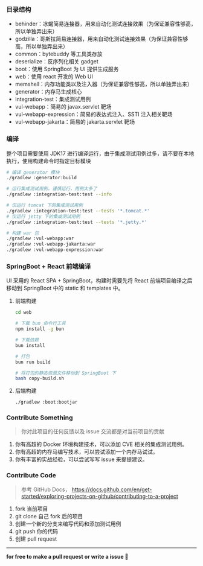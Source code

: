 ### 目录结构

- behinder：冰蝎简易连接器，用来自动化测试连接效果（为保证兼容性够高，所以单独弄出来）
- godzilla：哥斯拉简易连接器，用来自动化测试连接效果（为保证兼容性够高，所以单独弄出来）
- common：bytebuddy 等工具类存放
- deserialize：反序列化相关 gadget
- boot：使用 SpringBoot 为 UI 提供生成服务
- web：使用 react 开发的 Web UI
- memshell：内存功能类以及注入器（为保证兼容性够高，所以单独弄出来）
- generator：内存马生成核心
- integration-test：集成测试用例
- vul-webapp：简易的 javax.servlet 靶场
- vul-webapp-expression：简易的表达式注入、SSTI 注入相关靶场
- vul-webapp-jakarta：简易的 jakarta.servlet 靶场

### 编译

整个项目需要使用 JDK17 进行编译运行，由于集成测试用例过多，请不要在本地执行，使用构建命令时指定目标模块

```bash
# 编译 generator 模块
./gradlew :generator:build

# 运行集成测试用例，谨慎运行，用例太多了
./gradlew :integration-test:test --info

# 仅运行 tomcat 下的集成测试用例
./gradlew :integration-test:test --tests '*.tomcat.*'
# 仅运行 jetty 下的集成测试用例
./gradlew :integration-test:test --tests '*.jetty.*'

# 构建 war 包
./gradlew :vul-webapp:war
./gradlew :vul-webapp-jakarta:war
./gradlew :vul-webapp-expression:war
```

### SpringBoot + React 前端编译

UI 采用的 React SPA + SpringBoot，构建时需要先将 React 前端项目编译之后移动到 SpringBoot 中的 static 和 templates 中。

1. 前端构建
    ```bash
   cd web
   
   # 下载 bun 命令行工具
   npm install -g bun
   
   # 下载依赖
   bun install
   
   # 打包
   bun run build
   
   # 将打包的静态资源文件移动到 SpringBoot 下
   bash copy-build.sh
    ```
2. 后端构建
    ```bash
    ./gradlew :boot:bootjar
    ```

### Contribute Something

> 你对此项目的任何反馈以及 issue 交流都是对当前项目的贡献

1. 你有高超的 Docker 环境构建技术，可以添加 CVE 相关的集成测试用例。
2. 你有高超的内存马编写技术，可以尝试添加一个内存马试试。
3. 你有丰富的实战经验，可以尝试写写 issue 来提提建议。

### Contribute Code

> 参考 GitHub Docs， https://docs.github.com/en/get-started/exploring-projects-on-github/contributing-to-a-project

1. fork 当前项目
2. git clone 自己 fork 后的项目
3. 创建一个新的分支来编写代码和添加测试用例
4. git push 你的代码
5. 创建 pull request

<hr>

**for free to make a pull request or write a issue 🎉**